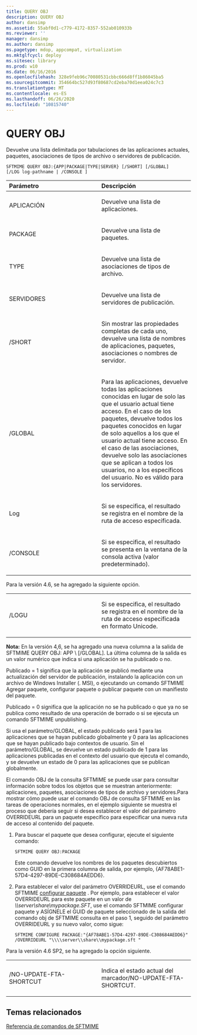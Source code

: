 ```yaml
---
title: QUERY OBJ
description: QUERY OBJ
author: dansimp
ms.assetid: 55abf0d1-c779-4172-8357-552ab010933b
ms.reviewer: ''
manager: dansimp
ms.author: dansimp
ms.pagetype: mdop, appcompat, virtualization
ms.mktglfcycl: deploy
ms.sitesec: library
ms.prod: w10
ms.date: 06/16/2016
ms.openlocfilehash: 328e9feb96c70080531cbbc666d8ff1b86045ba5
ms.sourcegitcommit: 354664bc527d93f80687cd2eba70d1eea024c7c3
ms.translationtype: MT
ms.contentlocale: es-ES
ms.lasthandoff: 06/26/2020
ms.locfileid: "10815740"
---
```

# QUERY OBJ


Devuelve una lista delimitada por tabulaciones de las aplicaciones actuales, paquetes, asociaciones de tipos de archivo o servidores de publicación.

`SFTMIME QUERY OBJ:{APP|PACKAGE|TYPE|SERVER} [/SHORT] [/GLOBAL]                 [/LOG log-pathname | /CONSOLE ]`

<table>
<colgroup>
<col width="50%" />
<col width="50%" />
</colgroup>
<thead>
<tr class="header">
<th align="left">Parámetro</th>
<th align="left">Descripción</th>
</tr>
</thead>
<tbody>
<tr class="odd">
<td align="left"><p>APLICACIÓN</p></td>
<td align="left"><p>Devuelve una lista de aplicaciones.</p></td>
</tr>
<tr class="even">
<td align="left"><p>PACKAGE</p></td>
<td align="left"><p>Devuelve una lista de paquetes.</p></td>
</tr>
<tr class="odd">
<td align="left"><p>TYPE</p></td>
<td align="left"><p>Devuelve una lista de asociaciones de tipos de archivo.</p></td>
</tr>
<tr class="even">
<td align="left"><p>SERVIDORES</p></td>
<td align="left"><p>Devuelve una lista de servidores de publicación.</p></td>
</tr>
<tr class="odd">
<td align="left"><p>/SHORT</p></td>
<td align="left"><p>Sin mostrar las propiedades completas de cada uno, devuelve una lista de nombres de aplicaciones, paquetes, asociaciones o nombres de servidor.</p></td>
</tr>
<tr class="even">
<td align="left"><p>/GLOBAL</p></td>
<td align="left"><p>Para las aplicaciones, devuelve todas las aplicaciones conocidas en lugar de solo las que el usuario actual tiene acceso. En el caso de los paquetes, devuelve todos los paquetes conocidos en lugar de solo aquellos a los que el usuario actual tiene acceso. En el caso de las asociaciones, devuelve solo las asociaciones que se aplican a todos los usuarios, no a los específicos del usuario. No es válido para los servidores.</p></td>
</tr>
<tr class="odd">
<td align="left"><p>Log</p></td>
<td align="left"><p>Si se especifica, el resultado se registra en el nombre de la ruta de acceso especificada.</p></td>
</tr>
<tr class="even">
<td align="left"><p>/CONSOLE</p></td>
<td align="left"><p>Si se especifica, el resultado se presenta en la ventana de la consola activa (valor predeterminado).</p></td>
</tr>
</tbody>
</table>

 

Para la versión 4.6, se ha agregado la siguiente opción.

<table>
<colgroup>
<col width="50%" />
<col width="50%" />
</colgroup>
<tbody>
<tr class="odd">
<td align="left"><p>/LOGU</p></td>
<td align="left"><p>Si se especifica, el resultado se registra en el nombre de la ruta de acceso especificada en formato Unicode.</p></td>
</tr>
</tbody>
</table>

 

**Nota:**  En la versión 4,6, se ha agregado una nueva columna a la salida de SFTMIME QUERY OBJ: APP \ [/GLOBAL\]. La última columna de la salida es un valor numérico que indica si una aplicación se ha publicado o no.

Publicado = 1 significa que la aplicación se publicó mediante una actualización del servidor de publicación, instalando la aplicación con un archivo de Windows Installer (. MSI), o ejecutando un comando SFTMIME Agregar paquete, configurar paquete o publicar paquete con un manifiesto del paquete.

Publicado = 0 significa que la aplicación no se ha publicado o que ya no se publica como resultado de una operación de borrado o si se ejecuta un comando SFTMIME unpublishing.

Si usa el parámetro/GLOBAL, el estado publicado será 1 para las aplicaciones que se hayan publicado globalmente y 0 para las aplicaciones que se hayan publicado bajo contextos de usuario. Sin el parámetro/GLOBAL, se devuelve un estado publicado de 1 para las aplicaciones publicadas en el contexto del usuario que ejecuta el comando, y se devuelve un estado de 0 para las aplicaciones que se publican globalmente.

 

El comando OBJ de la consulta SFTMIME se puede usar para consultar información sobre todos los objetos que se muestran anteriormente: aplicaciones, paquetes, asociaciones de tipos de archivo y servidores.Para mostrar cómo puede usar el comando OBJ de consulta SFTMIME en las tareas de operaciones normales, en el ejemplo siguiente se muestra el proceso que debería seguir si desea establecer el valor del parámetro OVERRIDEURL para un paquete específico para especificar una nueva ruta de acceso al contenido del paquete. 

1.  Para buscar el paquete que desea configurar, ejecute el siguiente comando:

    `SFTMIME QUERY OBJ:PACKAGE`

    Este comando devuelve los nombres de los paquetes descubiertos como GUID en la primera columna de salida, por ejemplo, {AF78ABE1-57D4-4297-89DE-C308684AEDD6}.

2.  Para establecer el valor del parámetro OVERRIDEURL, use el comando SFTMIME [configurar paquete](configure-package.md) . Por ejemplo, para establecer el valor OVERRIDEURL para este paquete en un valor de *\\\\server\\share\\mypackage.SFT*, use el comando SFTMIME configurar paquete y ASÍGNELE el GUID de paquete seleccionado de la salida del comando obj de SFTMIME consulta en el paso 1, seguido del parámetro OVERRIDEURL y su nuevo valor, como sigue:

    `SFTMIME CONFIGURE PACKAGE:"{AF78ABE1-57D4-4297-89DE-C308684AEDD6}" /OVERRIDEURL "\\\\server\\share\\mypackage.sft "`

Para la versión 4.6 SP2, se ha agregado la opción siguiente.

<table>
<colgroup>
<col width="50%" />
<col width="50%" />
</colgroup>
<tbody>
<tr class="odd">
<td align="left"><p>/NO-UPDATE-FTA-SHORTCUT</p></td>
<td align="left"><p>Indica el estado actual del marcador/NO-UPDATE-FTA-SHORTCUT.</p></td>
</tr>
</tbody>
</table>

 

## Temas relacionados


[Referencia de comandos de SFTMIME](sftmime--command-reference.md)

 

 






